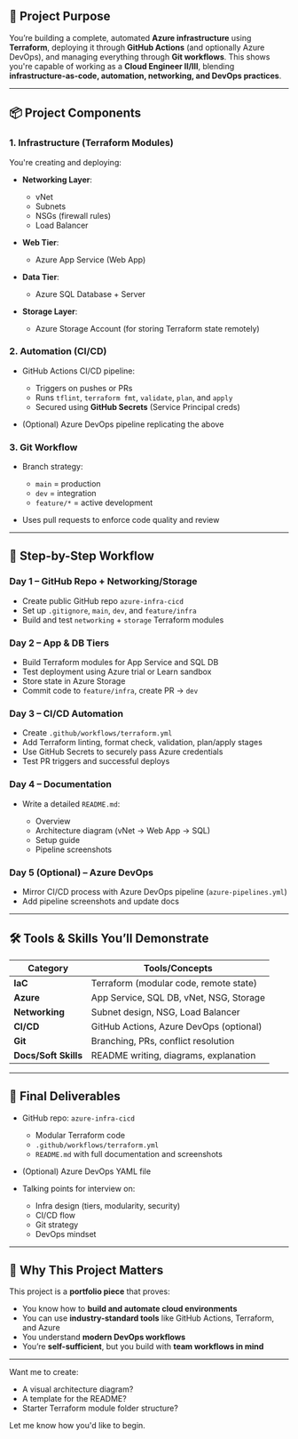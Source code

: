 ## 🔧 **Project Purpose**

You’re building a complete, automated **Azure infrastructure** using **Terraform**, deploying it through **GitHub Actions** (and optionally Azure DevOps), and managing everything through **Git workflows**. This shows you're capable of working as a **Cloud Engineer II/III**, blending **infrastructure-as-code, automation, networking, and DevOps practices**.

---

## 📦 **Project Components**

### 1. **Infrastructure (Terraform Modules)**

You're creating and deploying:

* **Networking Layer**:

  * vNet
  * Subnets
  * NSGs (firewall rules)
  * Load Balancer
* **Web Tier**:

  * Azure App Service (Web App)
* **Data Tier**:

  * Azure SQL Database + Server
* **Storage Layer**:

  * Azure Storage Account (for storing Terraform state remotely)

### 2. **Automation (CI/CD)**

* GitHub Actions CI/CD pipeline:

  * Triggers on pushes or PRs
  * Runs `tflint`, `terraform fmt`, `validate`, `plan`, and `apply`
  * Secured using **GitHub Secrets** (Service Principal creds)
* (Optional) Azure DevOps pipeline replicating the above

### 3. **Git Workflow**

* Branch strategy:

  * `main` = production
  * `dev` = integration
  * `feature/*` = active development
* Uses pull requests to enforce code quality and review

---

## 🚀 **Step-by-Step Workflow**

### **Day 1 – GitHub Repo + Networking/Storage**

* Create public GitHub repo `azure-infra-cicd`
* Set up `.gitignore`, `main`, `dev`, and `feature/infra`
* Build and test `networking` + `storage` Terraform modules

### **Day 2 – App & DB Tiers**

* Build Terraform modules for App Service and SQL DB
* Test deployment using Azure trial or Learn sandbox
* Store state in Azure Storage
* Commit code to `feature/infra`, create PR → `dev`

### **Day 3 – CI/CD Automation**

* Create `.github/workflows/terraform.yml`
* Add Terraform linting, format check, validation, plan/apply stages
* Use GitHub Secrets to securely pass Azure credentials
* Test PR triggers and successful deploys

### **Day 4 – Documentation**

* Write a detailed `README.md`:

  * Overview
  * Architecture diagram (vNet → Web App → SQL)
  * Setup guide
  * Pipeline screenshots

### **Day 5 (Optional) – Azure DevOps**

* Mirror CI/CD process with Azure DevOps pipeline (`azure-pipelines.yml`)
* Add pipeline screenshots and update docs

---

## 🛠 **Tools & Skills You’ll Demonstrate**

| Category             | Tools/Concepts                          |
| -------------------- | --------------------------------------- |
| **IaC**              | Terraform (modular code, remote state)  |
| **Azure**            | App Service, SQL DB, vNet, NSG, Storage |
| **Networking**       | Subnet design, NSG, Load Balancer       |
| **CI/CD**            | GitHub Actions, Azure DevOps (optional) |
| **Git**              | Branching, PRs, conflict resolution     |
| **Docs/Soft Skills** | README writing, diagrams, explanation   |

---

## 🧩 **Final Deliverables**

* GitHub repo: `azure-infra-cicd`

  * Modular Terraform code
  * `.github/workflows/terraform.yml`
  * `README.md` with full documentation and screenshots
* (Optional) Azure DevOps YAML file
* Talking points for interview on:

  * Infra design (tiers, modularity, security)
  * CI/CD flow
  * Git strategy
  * DevOps mindset

---

## 🎯 **Why This Project Matters**

This project is a **portfolio piece** that proves:

* You know how to **build and automate cloud environments**
* You can use **industry-standard tools** like GitHub Actions, Terraform, and Azure
* You understand **modern DevOps workflows**
* You’re **self-sufficient**, but you build with **team workflows in mind**

---

Want me to create:

* A visual architecture diagram?
* A template for the README?
* Starter Terraform module folder structure?

Let me know how you'd like to begin.
